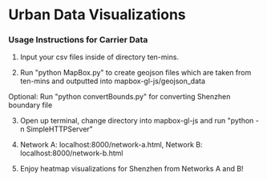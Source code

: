 # Urban Data Visualizations

### Usage Instructions for Carrier Data

1. Input your csv files inside of directory ten-mins. 

2. Run "python MapBox.py" to create geojson files which are taken from ten-mins and outputted into mapbox-gl-js/geojson_data

Optional: Run "python convertBounds.py" for converting Shenzhen boundary file

3. Open up terminal, change directory into mapbox-gl-js and run "python -n SimpleHTTPServer"

4. Network A: localhost:8000/network-a.html, Network B: localhost:8000/network-b.html

5. Enjoy heatmap visualizations for Shenzhen from Networks A and B!
